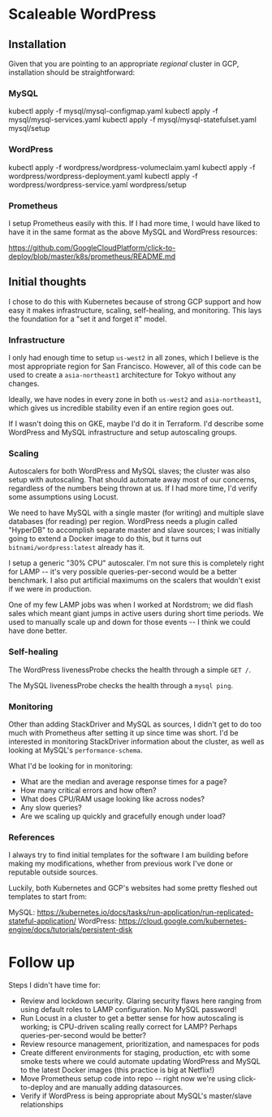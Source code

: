 # Scaleable WordPress

## Installation

Given that you are pointing to an appropriate *regional* cluster in GCP, installation should be straightforward:

### MySQL

kubectl apply -f mysql/mysql-configmap.yaml
kubectl apply -f mysql/mysql-services.yaml
kubectl apply -f mysql/mysql-statefulset.yaml
mysql/setup

### WordPress

kubectl apply -f wordpress/wordpress-volumeclaim.yaml
kubectl apply -f wordpress/wordpress-deployment.yaml
kubectl apply -f wordpress/wordpress-service.yaml
wordpress/setup

### Prometheus

I setup Prometheus easily with this. If I had more time, I would have liked to have it in the same format as the above MySQL and WordPress resources:

https://github.com/GoogleCloudPlatform/click-to-deploy/blob/master/k8s/prometheus/README.md

## Initial thoughts

I chose to do this with Kubernetes because of strong GCP support and how easy it makes infrastructure, scaling, self-healing, and monitoring. This lays the foundation for a "set it and forget it" model.

### Infrastructure

I only had enough time to setup `us-west2` in all zones, which I believe is the most appropriate region for San Francisco. However, all of this code can be used to create a `asia-northeast1` architecture for Tokyo without any changes.

Ideally, we have nodes in every zone in both `us-west2` and `asia-northeast1`, which gives us incredible stability even if an entire region goes out.

If I wasn't doing this on GKE, maybe I'd do it in Terraform. I'd describe some WordPress and MySQL infrastructure and setup autoscaling groups.

### Scaling

Autoscalers for both WordPress and MySQL slaves; the cluster was also setup with autoscaling. That should automate away most of our concerns, regardless of the numbers being thrown at us. If I had more time, I'd verify some assumptions using Locust.

We need to have MySQL with a single master (for writing) and multiple slave databases (for reading) per region. WordPress needs a plugin called "HyperDB" to accomplish separate master and slave sources; I was initially going to extend a Docker image to do this, but it turns out `bitnami/wordpress:latest` already has it.

I setup a generic "30% CPU" autoscaler. I'm not sure this is completely right for LAMP -- it's very possible queries-per-second would be a better benchmark. I also put artificial maximums on the scalers that wouldn't exist if we were in production.

One of my few LAMP jobs was when I worked at Nordstrom; we did flash sales which meant giant jumps in active users during short time periods. We used to manually scale up and down for those events -- I think we could have done better.

### Self-healing

The WordPress livenessProbe checks the health through a simple `GET /`.

The MySQL livenessProbe checks the health through a `mysql ping`.

### Monitoring

Other than adding StackDriver and MySQL as sources, I didn't get to do too much with Prometheus after setting it up since time was short. I'd be interested in monitoring StackDriver information about the cluster, as well as looking at MySQL's `performance-schema`.

What I'd be looking for in monitoring:

- What are the median and average response times for a page?
- How many critical errors and how often?
- What does CPU/RAM usage looking like across nodes?
- Any slow queries?
- Are we scaling up quickly and gracefully enough under load?

### References

I always try to find initial templates for the software I am building before making my modifications, whether from previous work I've done or reputable outside sources.

Luckily, both Kubernetes and GCP's websites had some pretty fleshed out templates to start from:

MySQL: https://kubernetes.io/docs/tasks/run-application/run-replicated-stateful-application/
WordPress: https://cloud.google.com/kubernetes-engine/docs/tutorials/persistent-disk

# Follow up

Steps I didn't have time for:

- Review and lockdown security. Glaring security flaws here ranging from using default roles to LAMP configuration. No MySQL password!
- Run Locust in a cluster to get a better sense for how autoscaling is working; is CPU-driven scaling really correct for LAMP? Perhaps queries-per-second would be better?
- Review resource management, prioritization, and namespaces for pods
- Create different environments for staging, production, etc with some smoke tests where we could automate updating WordPress and MySQL to the latest Docker images (this practice is big at Netflix!)
- Move Prometheus setup code into repo -- right now we're using click-to-deploy and are manually adding datasources.
- Verify if WordPress is being appropriate about MySQL's master/slave relationships
